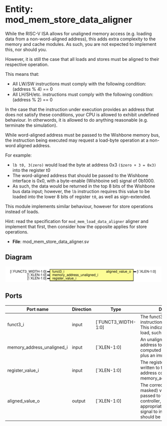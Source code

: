 # Entity: mod_mem_store_data_aligner

While the RISC-V ISA allows for unaligned memory access (e.g. loading data from a non-word-aligned address), this adds extra complexity to the memory and cache modules. As such, you are not expected to implement this, nor should you.

However, it is still the case that all loads and stores must be aligned to their respective operation.

This means that:

- All LW/SW instructions must comply with the following condition: (address % 4) == 0
- All LH/SH/etc. instructions must comply with the following condition: (address % 2) == 0

In the case that the instruction under execution provides an address that does not satisfy these conditions, your CPU is allowed to exhibit undefined behaviour. In otherwords, it is allowed to do anything reasonable (e.g. terminate the simulation).

While word-aligned address must be passed to the Wishbone memory bus, the instruction being executed may request a load-byte operation at a non-word aligned address.

For example:

- `lb t0, 3(zero)` would load the byte at address 0x3 `($zero + 3 = 0x3)` into the register t0
- The word-aligned address that should be passed to the Wishbone interface is 0x0, with a byte-enable (Wishboine sel) signal of 0b1000.
- As such, the data would be returned in the top 8 bits of the Wishbone bus data input; however, the `lb` instruction requires this value to be loaded into the lower 8 bits of register `t0`, as well as sign-extended.

This module implements similar behaviour, however for store operations instead of loads.

Hint: read the specification for `mod_mem_load_data_aligner` aligner and implement that first, then consider how the opposite applies for store operations.

- **File**: mod_mem_store_data_aligner.sv

## Diagram

![Diagram](mod_mem_store_data_aligner.svg "Diagram")

## Ports

| Port name                  | Direction | Type                | Description |
| -------------------------- | --------- | ------------------- | ----------- |
| funct3_i                   | input     | [`FUNCT3_WIDTH-1:0] | The funct3 part of the instruction being executed. This indicates the type of load, such as `sb/sh/sw`. |
| memory_address_unaligned_i | input     | [`XLEN-1:0]         | An unaligned memory address to store to, generally computed from a register plus an immediate value. |
| register_value_i           | input     | [`XLEN-1:0]         | The register value to be written to the word-aligned address corresponding to memory_address_unaligned_i. |
| aligned_value_o            | output    | [`XLEN-1:0]         | The corrected (shifted plus masked) value that can be passed to the memory controller, with an appropriate byte-enable / `sel` signal to indicate what bytes should be written to. |
